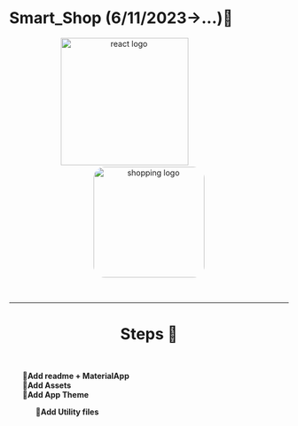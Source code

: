 # Smart_Shop (6/11/2023->...)🛒
<div align="center">
    <img src="https://user-images.githubusercontent.com/114832629/230302399-5d8f34e7-bfc5-4597-8fff-6293044f47bd.png" alt="react logo" width=230> 
    &emsp;&emsp;&emsp;&emsp;&emsp;&emsp;
    <img src="https://encrypted-tbn0.gstatic.com/images?q=tbn:ANd9GcRDmsbgpX6kOOBJWhsmdyEnHAKbW6Ne4OL7R8I6tPSlhmgqRjMiWSzrj0z8KnDaCm1biHk&usqp=CAU" alt="shopping logo" width="200px" height="auto" style="border-radius:10%"> 
</div>

<br><hr>
<center><h1>Steps 🐾</h1></center>
<br>

<ol>
    <b>🔗Add readme + MaterialApp<br>
    <b>🔗Add Assets<br>
    <b>🔗Add App Theme<br>
     <ol>
        🔹Add Utility files


</ol>